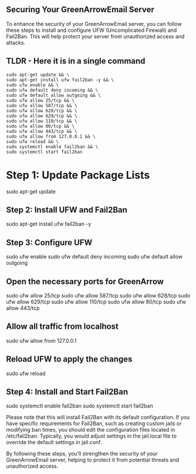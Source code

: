 ## Securing Your GreenArrowEmail Server

To enhance the security of your GreenArrowEmail server, you can follow these steps to install and configure UFW (Uncomplicated Firewall) and Fail2Ban. This will help protect your server from unauthorized access and attacks.

## TLDR - Here it is in a single command
```
sudo apt-get update && \
sudo apt-get install ufw fail2ban -y && \
sudo ufw enable && \
sudo ufw default deny incoming && \
sudo ufw default allow outgoing && \
sudo ufw allow 25/tcp && \
sudo ufw allow 587/tcp && \
sudo ufw allow 628/tcp && \
sudo ufw allow 629/tcp && \
sudo ufw allow 110/tcp && \
sudo ufw allow 80/tcp && \
sudo ufw allow 443/tcp && \
sudo ufw allow from 127.0.0.1 && \
sudo ufw reload && \
sudo systemctl enable fail2ban && \
sudo systemctl start fail2ban
```
# Step 1: Update Package Lists
sudo apt-get update

## Step 2: Install UFW and Fail2Ban
sudo apt-get install ufw fail2ban -y

## Step 3: Configure UFW
sudo ufw enable
sudo ufw default deny incoming
sudo ufw default allow outgoing

## Open the necessary ports for GreenArrow
sudo ufw allow 25/tcp
sudo ufw allow 587/tcp
sudo ufw allow 628/tcp
sudo ufw allow 629/tcp
sudo ufw allow 110/tcp
sudo ufw allow 80/tcp
sudo ufw allow 443/tcp

## Allow all traffic from localhost
sudo ufw allow from 127.0.0.1

## Reload UFW to apply the changes
sudo ufw reload

## Step 4: Install and Start Fail2Ban
sudo systemctl enable fail2ban
sudo systemctl start fail2ban

Please note that this will install Fail2Ban with its default configuration. If you have specific requirements for Fail2Ban, such as creating custom jails or modifying ban times, you should edit the configuration files located in /etc/fail2ban. Typically, you would adjust settings in the jail.local file to override the default settings in jail.conf.

By following these steps, you'll strengthen the security of your GreenArrowEmail server, helping to protect it from potential threats and unauthorized access.
